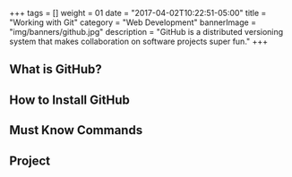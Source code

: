 +++
tags = []
weight = 01
date = "2017-04-02T10:22:51-05:00"
title = "Working with Git"
category = "Web Development"
bannerImage = "img/banners/github.jpg"
description = "GitHub is a distributed versioning system that makes collaboration on software projects super fun."
+++

## What is GitHub?

## How to Install GitHub

## Must Know Commands 
## Project 



































